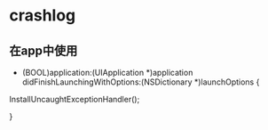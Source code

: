 # crashlog
## 在app中使用
- (BOOL)application:(UIApplication *)application didFinishLaunchingWithOptions:(NSDictionary *)launchOptions {

 InstallUncaughtExceptionHandler();
 
 }
